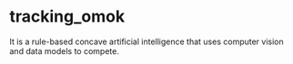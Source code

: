 # tracking_omok
It is a rule-based concave artificial intelligence that uses computer vision and data models to compete.
